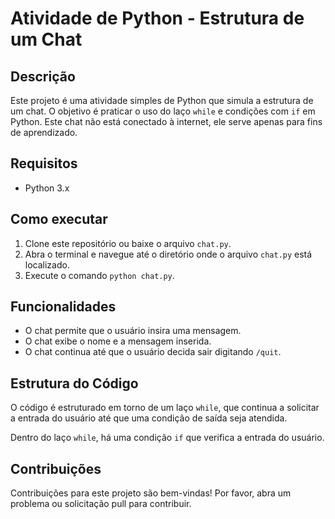 # Atividade de Python - Estrutura de um Chat

## Descrição
Este projeto é uma atividade simples de Python que simula a estrutura de um chat. O objetivo é praticar o uso do laço `while` e condições com `if` em Python. Este chat não está conectado à internet, ele serve apenas para fins de aprendizado.

## Requisitos
- Python 3.x

## Como executar
1. Clone este repositório ou baixe o arquivo `chat.py`.
2. Abra o terminal e navegue até o diretório onde o arquivo `chat.py` está localizado.
3. Execute o comando `python chat.py`.

## Funcionalidades
- O chat permite que o usuário insira uma mensagem.
- O chat exibe o nome e a mensagem inserida.
- O chat continua até que o usuário decida sair digitando `/quit`.

## Estrutura do Código
O código é estruturado em torno de um laço `while`, que continua a solicitar a entrada do usuário até que uma condição de saída seja atendida.

Dentro do laço `while`, há uma condição `if` que verifica a entrada do usuário.

## Contribuições
Contribuições para este projeto são bem-vindas! Por favor, abra um problema ou solicitação pull para contribuir.
